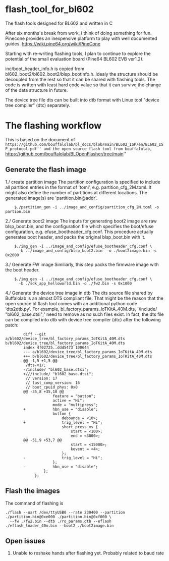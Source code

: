 # flash_tool_for_bl602
The flash tools designed for BL602 and written in C

After six months's break from work, I think of doing something for fun.
Pinecone provides an inexpensive platform to play with well documented guides.
https://wiki.pine64.org/wiki/PineCone

Starting with re-writing flashing tools, I plan to continue to explore the potential
of the small evaluation board (Pine64 BL602 EVB ver1.2).

inc/boot_header_info.h is copied from bl602_boot2/bl602_boot2/blsp_bootinfo.h. Idealy
the structure should be decoupled from the rest so that it can be shared with flashing tools.
The code is written with least hard code value so that it can survive the change of the data
structure in future.

The device tree file dts can be built into dtb format with Linux tool "device tree compiler"
(dtc) separately.

The flashing workflow
=====================

This is based on the document of
``https://github.com/bouffalolab/bl_docs/blob/main/BL602_ISP/en/BL602_ISP_protocol.pdf''
and the open source flash tool from bouffalolab,
``https://github.com/bouffalolab/BLOpenFlasher/tree/main''

Generate the flash image
-----------------------

1./ create partition image
    The partition configuration is specified to include all partition entries
    in the format of 'toml', e.g. partition_cfg_2M.toml. It might also define
    the number of partitions at different locations. The generated image(s)
    are  'partition.bin@addr'.
```
    $./partition_gen -i ../image_and_config/partition_cfg_2M.toml -o partion.bin
```

2./ Generate boot2 image
    The inputs for generating boot2 image are raw blsp_boot.bin, and the
    configuration file which specifies the boot/efuse configuration, e.g.
    efuse_bootheader_cfg.conf. This procedure actually generates boot header,
    and packs the original blsp_boot.bin with it.
```
    $./img_gen -i ../image_and_config/efuse_bootheader_cfg.conf \
      -b ../image_and_config/blsp_boot2.bin  -o ./boot2image.bin -s 0x2000
```

3./ Generate FW image
    Similiarly, this step packs the firmware image with the boot header.
```
    $./img_gen -i ../image_and_config/efuse_bootheader_cfg.conf \
      -b ./sdk_app_helloworld.bin -o ./fw2.bin -s 0x1000
```

4./ Generate the device tree image in dtb
    The dts source file shared by Buffalolab is an almost DTS compliant file.
    That might be the reason that the open source bl flash tool comes with an
    additional python code 'dts2dtb.py'. For example,
    bl_factory_params_IoTKitA_40M.dts, '/include/ "bl602_base.dtsi";' need to
    remove as no such files exist. In fact, the dts file can be compiled into
    dtb with device tree compiler (dtc) after the following patch:
```
        diff --git a/bl602/device_tree/bl_factory_params_IoTKitA_40M.dts b/bl602/device_tree/bl_factory_params_IoTKitA_40M.dts
        index 4f02725..ddd5473 100644
        --- a/bl602/device_tree/bl_factory_params_IoTKitA_40M.dts
        +++ b/bl602/device_tree/bl_factory_params_IoTKitA_40M.dts
        @@ -1,5 +1,5 @@
         /dts-v1/;
        -/include/ "bl602_base.dtsi";
        +///include/ "bl602_base.dtsi";
         // version: 17
         // last_comp_version: 16
         // boot_cpuid_phys: 0x0
        @@ -35,8 +35,10 @@
                     feature = "button";
                     active = "Hi";
                     mode = "multipress";
        +            hbn_use = "disable";
                     button {
                         debounce = <10>;
        +                trig_level = "Hi";
                         short_press_ms {
                             start = <100>;
                             end = <3000>;
        @@ -51,9 +53,7 @@
                             start = <15000>;
                             kevent = <4>;
                         };
        -                trig_level = "Hi";
                     };
        -            hbn_use = "disable";
                 };
             };
```

Flash the images
----------------

The command of flashing is

```
./flash --uart /dev/ttyUSB0 --rate 230400 --partition ./partition.bin@0xe000 ./partition.bin@0xf000 \
  --fw ./fw2.bin --dtb ./ro_params.dtb --eflash ./eflash_loader_40m.bin --boot2 ./boot2image.bin
```

Open issues
-----------
1. Unable to reshake hands after flashing yet. Probably related to baud rate
